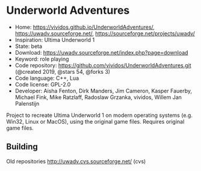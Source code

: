 # Underworld Adventures

- Home: https://vividos.github.io/UnderworldAdventures/, https://uwadv.sourceforge.net/, https://sourceforge.net/projects/uwadv/
- Inspiration: Ultima Underworld 1
- State: beta
- Download: https://uwadv.sourceforge.net/index.php?page=download
- Keyword: role playing
- Code repository: https://github.com/vividos/UnderworldAdventures.git (@created 2019, @stars 54, @forks 3)
- Code language: C++, Lua
- Code license: GPL-2.0
- Developer: Aisha Fenton, Dirk Manders, Jim Cameron, Kasper Fauerby, Michael Fink, Mike Ratzlaff, Radoslaw Grzanka, vividos, Willem Jan Palenstijn

Project to recreate Ultima Underworld 1 on modern operating systems (e.g. Win32, Linux or MacOS), using the original game files.
Requires original game files.

## Building

Old repositories http://uwadv.cvs.sourceforge.net/ (cvs)